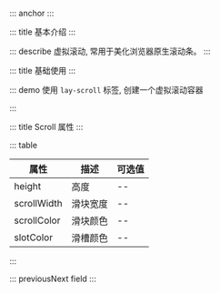 ::: anchor
:::

::: title 基本介绍
:::

::: describe 虚拟滚动, 常用于美化浏览器原生滚动条。
:::

::: title 基础使用
:::

::: demo 使用 `lay-scroll` 标签, 创建一个虚拟滚动容器

<template>
  <lay-scroll height="200px" style="background-color:whitesmoke;">
    <lay-panel v-for="(n,index) in 50" :key="n" style="margin:10px;padding:10px;">内容</lay-panel>
  </lay-scroll>
</template>

<script>
import { ref } from 'vue'

export default {
  setup() {

    return {
    }
  }
}
</script>

:::

::: title Scroll 属性
:::

::: table

| 属性        | 描述     | 可选值 |
| ----------- | -------- | ------ |
| height      |   高度   | --     |
| scrollWidth |   滑块宽度   | --     |
| scrollColor |   滑块颜色   | --     |
| slotColor   |   滑槽颜色   | --     |

:::

 

::: previousNext field
:::
